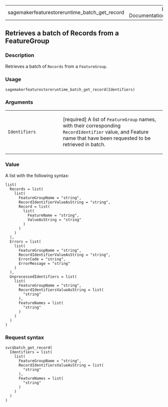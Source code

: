<table style="width: 100%;">
<tbody>
<tr class="odd">
<td>sagemakerfeaturestoreruntime_batch_get_record</td>
<td style="text-align: right;">R Documentation</td>
</tr>
</tbody>
</table>

## Retrieves a batch of Records from a FeatureGroup

### Description

Retrieves a batch of `Records` from a `FeatureGroup`.

### Usage

    sagemakerfeaturestoreruntime_batch_get_record(Identifiers)

### Arguments

<table>
<colgroup>
<col style="width: 35%" />
<col style="width: 65%" />
</colgroup>
<tbody>
<tr class="odd">
<td><code
id="sagemakerfeaturestoreruntime_batch_get_record_:_Identifiers">Identifiers</code></td>
<td><p>[required] A list of <code>FeatureGroup</code> names, with their
corresponding <code>RecordIdentifier</code> value, and Feature name that
have been requested to be retrieved in batch.</p></td>
</tr>
</tbody>
</table>

### Value

A list with the following syntax:

    list(
      Records = list(
        list(
          FeatureGroupName = "string",
          RecordIdentifierValueAsString = "string",
          Record = list(
            list(
              FeatureName = "string",
              ValueAsString = "string"
            )
          )
        )
      ),
      Errors = list(
        list(
          FeatureGroupName = "string",
          RecordIdentifierValueAsString = "string",
          ErrorCode = "string",
          ErrorMessage = "string"
        )
      ),
      UnprocessedIdentifiers = list(
        list(
          FeatureGroupName = "string",
          RecordIdentifiersValueAsString = list(
            "string"
          ),
          FeatureNames = list(
            "string"
          )
        )
      )
    )

### Request syntax

    svc$batch_get_record(
      Identifiers = list(
        list(
          FeatureGroupName = "string",
          RecordIdentifiersValueAsString = list(
            "string"
          ),
          FeatureNames = list(
            "string"
          )
        )
      )
    )
